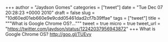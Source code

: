 
+++
author = "Jaydson Gomes"
categories = ["tweet"]
date = "Tue Dec 07 20:28:23 +0000 2010"
draft = false
slug = "10d60ed01eb660e9e9cdd05461dad2cf7b39ffae"
tags = ["tweet"]
title = """What is Google Chrome OS?..."""
tweet = true
micro = true
tweet_url = "https://twitter.com/jaydson/status/12242037956943872"
+++
What is Google Chrome OS?  http://goo.gl/TUEvy
